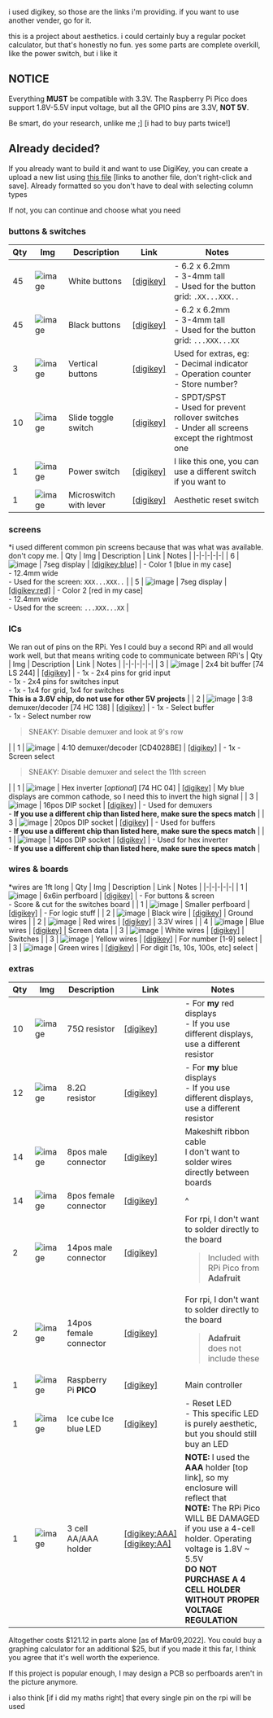 i used digikey, so those are the links i'm providing. if you want to use another vender, go for it.

this is a project about aesthetics. i could certainly buy a regular pocket calculator, but that's honestly no fun. yes some parts are complete overkill, like the power switch, but i like it
## NOTICE
Everything **MUST** be compatible with 3.3V. The Raspberry Pi Pico does support 1.8V-5.5V input voltage, but all the GPIO pins are 3.3V, **NOT 5V**.

Be smart, do your research, unlike me ;] [i had to buy parts twice!]

## Already decided?
If you already want to build it and want to use DigiKey, you can create a upload a new list using [this file](https://github.com/VoxelPrismatic/comptelec/blob/main/PARTS.csv) [links to another file, don't right-click and save]. Already formatted so you don't have to deal with selecting column types

If not, you can continue and choose what you need

### buttons & switches
| Qty | Img | Description | Link | Notes |
|-|-|-|-|-|
| 45 | ![image](https://user-images.githubusercontent.com/45671764/157557460-20c1fa71-4f2b-4820-b2fc-7e60c91f6263.png) | White buttons | [[digikey]](https://www.digikey.com/en/products/detail/w%C3%BCrth-elektronik/431481031816/5209071) | - 6.2 x 6.2mm <br> - 3-4mm tall <br> - Used for the button grid: `.XX...XXX..` |
| 45 | ![image](https://user-images.githubusercontent.com/45671764/157557504-e096d71c-fe9f-47dd-9a7c-3ae0a65d74d2.png) | Black buttons | [[digikey]](https://www.digikey.com/en/products/detail/cts-electrocomponents/222CMVBAR/5227985) | - 6.2 x 6.2mm <br> - 3-4mm tall <br> - Used for the button grid: `...XXX...XX` |
| 3 | ![image](https://user-images.githubusercontent.com/45671764/157557529-c10bf63b-dc34-47b7-9303-c134128868ab.png) | Vertical buttons | [[digikey]](https://www.digikey.com/en/products/detail/c-k/PTS645VH31-2-LFS/1146771) | Used for extras, eg:<br>- Decimal indicator<br>- Operation counter<br>- Store number? |
| 10 | ![image](https://user-images.githubusercontent.com/45671764/157557561-8fb936df-d806-455f-9d9b-03c17466a03d.png) | Slide toggle switch | [[digikey]](https://www.digikey.com/en/products/detail/nidec-copal-electronics/CSS-1210TB/1124209) | - SPDT/SPST<br>- Used for prevent rollover switches<br> - Under all screens except the rightmost one |
| 1 | ![image](https://user-images.githubusercontent.com/45671764/157560915-d2ffe916-7686-426f-8313-ade3d3097f1d.png) | Power switch | [[digikey]](https://www.digikey.com/en/products/detail/zf-electronics/SRB22A2FBRNN/446027) | I like this one, you can use a different switch if you want to |
| 1 | ![image](https://user-images.githubusercontent.com/45671764/157561008-d8617ae4-123d-4028-8d59-6c14e12331b6.png) | Microswitch with lever | [[digikey]](https://www.digikey.com/en/products/detail/te-connectivity-alcoswitch-switches/SAJ101XBL0N74SDTPTQ/11312253) | Aesthetic reset switch |


### screens
\*i used different common pin screens because that was what was available. don't copy me.
| Qty | Img | Description | Link | Notes |
|-|-|-|-|-|
| 6 | ![image](https://user-images.githubusercontent.com/45671764/157557677-bc4d02a3-f043-49cc-9de1-510243e90e5e.png) | 7seg display | [[digikey:blue]](https://www.digikey.com/en/products/detail/inolux/INND-SS56BAB/8343731) | - Color 1 [blue in my case]<br>- 12.4mm wide</br>- Used for the screen: `XXX...XXX..` |
| 5 | ![image](https://user-images.githubusercontent.com/45671764/157557699-6ddfea1d-ec7c-4c20-90aa-22f3146d18c1.png) | 7seg display | [[digikey:red]](https://www.digikey.com/en/products/detail/inolux/INND-SS56RCB/8343733) | - Color 2 [red in my case]<br>- 12.4mm wide</br>- Used for the screen: `...XXX...XX` |


### ICs
We ran out of pins on the RPi. Yes I could buy a second RPi and all would work well, but that means writing code to communicate between RPi's
| Qty | Img | Description | Link | Notes |
|-|-|-|-|-|
| 3 | ![image](https://user-images.githubusercontent.com/45671764/157557745-fe7488e2-2143-4dbf-ab58-569771ea22bf.png) | 2x4 bit buffer [74 LS 244] | [[digikey]](https://www.digikey.com/en/products/detail/texas-instruments/SN74LVC244AN/377479) | - 1x - 2x4 pins for grid input<br>- 1x - 2x4 pins for switches input<br>- 1x - 1x4 for grid, 1x4 for switches<br>**This is a 3.6V chip, do not use for other 5V projects** |
| 2 | ![image](https://user-images.githubusercontent.com/45671764/157557760-18c25cc4-2d87-4fcf-99d3-1931a1b1a5e9.png) | 3:8 demuxer/decoder [74 HC 138] | [[digikey]](https://www.digikey.com/en/products/detail/texas-instruments/SN74HC138N/277221) | - 1x - Select buffer<br> - 1x - Select number row<br><blockquote>SNEAKY: Disable demuxer and look at 9's row</blockquote> |
| 1 | ![image](https://user-images.githubusercontent.com/45671764/157557777-5e27652c-790e-4e88-af79-7cced4fabf77.png) | 4:10 demuxer/decoder [CD4028BE] | [[digikey]](https://www.digikey.com/en/products/detail/texas-instruments/CD4028BE/67273) | - 1x - Screen select<br><blockquote>SNEAKY: Disable demuxer and select the 11th screen</blockquote> |
| 1 | ![image](https://user-images.githubusercontent.com/45671764/157557805-2ae8f043-cdb0-465a-ae0b-f4b1d276a9de.png) | Hex inverter [*optional*] [74 HC 04] | [[digikey]](https://www.digikey.com/en/products/detail/toshiba-semiconductor-and-storage/TC74HC04APF/870457) | My blue displays are common cathode, so I need this to invert the high signal |
| 3 | ![image](https://user-images.githubusercontent.com/45671764/157557879-94cf018e-108c-485d-9074-fe3ce61d5270.png) | 16pos DIP socket | [[digikey]](https://www.digikey.com/en/products/detail/on-shore-technology-inc/SA163000/3313525) | - Used for demuxers<br>- **If you use a different chip than listed here, make sure the specs match** |
| 3 | ![image](https://user-images.githubusercontent.com/45671764/157557886-94084faf-c02c-4836-8685-757f8e9505fb.png) | 20pos DIP socket | [[digikey]](https://www.digikey.com/en/products/detail/on-shore-technology-inc/SA203000/3313532) | - Used for buffers<br>- **If you use a different chip than listed here, make sure the specs match** |
| 1 | ![image](https://user-images.githubusercontent.com/45671764/157557910-8b371920-82f3-4754-bed1-a4d2f9f65673.png) | 14pos DIP socket | [[digikey]](https://www.digikey.com/en/products/detail/on-shore-technology-inc/SA143000/3313545) | - Used for hex inverter<br>- **If you use a different chip than listed here, make sure the specs match** |

### wires & boards
\*wires are 1ft long
| Qty | Img | Description | Link | Notes |
|-|-|-|-|-|
| 1 | ![image](https://user-images.githubusercontent.com/45671764/157558123-d4447442-3787-44c6-a6d1-14fa50f1b519.png) | 6x6in perfboard | [[digikey]](https://www.digikey.com/en/products/detail/vector-electronics/8016-1/416001) | - For buttons & screen<br>- Score & cut for the switches board |
| 1 | ![image](https://user-images.githubusercontent.com/45671764/157558236-972a71c4-cc8c-4218-b7c5-6fada450f064.png) | Smaller perfboard | [[digikey]](https://www.digikey.com/en/products/detail/twin-industries/8000-45/480489) | - For logic stuff |
| 2 | ![image](https://user-images.githubusercontent.com/45671764/157558362-ef833c0f-413c-496d-8e72-30db1d0635ce.png) | Black wire | [[digikey]](https://www.digikey.com/en/products/detail/tubedepot/CW-20-SLD-BLACK/10489239) | Ground wires |
| 2 | ![image](https://user-images.githubusercontent.com/45671764/157559930-bbea0f3c-3f0e-45ee-b789-c3727c7984a1.png) | Red wires | [[digikey]](https://www.digikey.com/en/products/detail/tubedepot/CW-20-SLD-RED/10491003) | 3.3V wires |
| 4 | ![image](https://user-images.githubusercontent.com/45671764/157560112-f563bfe7-5908-4567-88c7-1bdf6e6e7142.png) | Blue wires | [[digikey]](https://www.digikey.com/en/products/detail/tubedepot/CW-20-SLD-BLUE/10488998) | Screen data |
| 3 | ![image](https://user-images.githubusercontent.com/45671764/157560219-9c6ff053-ead7-4530-90ac-f1b0daab86e7.png) | White wires | [[digikey]](https://www.digikey.com/en/products/detail/tubedepot/CW-20-SLD-WHITE/10490268) | Switches |
| 3 | ![image](https://user-images.githubusercontent.com/45671764/157560276-b6837b91-87a5-4b9f-9b98-29cb501ada34.png) | Yellow wires | [[digikey]](https://www.digikey.com/en/products/detail/tubedepot/CW-20-SLD-YELLOW/10490365) | For number [1-9] select |
| 3 | ![image](https://user-images.githubusercontent.com/45671764/157560357-a23d028f-469a-415c-9695-79dad1fb3788.png) | Green wires | [[digikey]](https://www.digikey.com/en/products/detail/tubedepot/CW-20-SLD-GREEN/10490081) | For digit [1s, 10s, 100s, etc] select |

### extras
| Qty | Img | Description | Link | Notes |
|-|-|-|-|-|
| 10 | ![image](https://user-images.githubusercontent.com/45671764/157560518-04dcf8a7-d900-4ca4-843c-cb5487f0bc70.png) | 75Ω resistor | [[digikey]](https://www.digikey.com/en/products/detail/stackpole-electronics-inc/CFM12JT75R0/1742006) | - For **my** red displays<br>- If you use different displays, use a different resistor |
| 12 | ![image](https://user-images.githubusercontent.com/45671764/157560686-ddff0a14-b2c0-48e3-9039-612ff14773de.png) | 8.2Ω resistor | [[digikey]](https://www.digikey.com/en/products/detail/stackpole-electronics-inc/CFM12JT8R20/2617275) | - For **my** blue displays<br>- If you use different displays, use a different resistor |
| 14 | ![image](https://user-images.githubusercontent.com/45671764/157561369-77a5953b-2768-4e28-8534-fbb58d8e1a70.png) | 8pos male connector | [[digikey]](https://www.digikey.com/en/products/detail/sullins-connector-solutions/PREC008SBAN-M71RC/2774926) | Makeshift ribbon cable<br>I don't want to solder wires directly between boards |
| 14 | ![image](https://user-images.githubusercontent.com/45671764/157561487-96cefc12-6e2e-4f2c-8d74-091a60bbe5df.png) | 8pos female connector | [[digikey]](https://www.digikey.com/en/products/detail/adam-tech/SMC-1-08-1-GT/9830825) | ^ |
| 2 | ![image](https://user-images.githubusercontent.com/45671764/157561554-79ce6610-e477-4d55-92ed-371e88e7c064.png) | 14pos male connector | [[digikey]](https://www.digikey.com/en/products/detail/adam-tech/PH1-20-UA/9830398) | For rpi, I don't want to solder directly to the board<blockquote>Included with RPi Pico from **Adafruit**</blockquote> |
| 2 | ![image](https://user-images.githubusercontent.com/45671764/157561667-df3ecfa8-8b14-417a-b8d7-59206a594c19.png) | 14pos female connector | [[digikey]](https://www.digikey.com/en/products/detail/sullins-connector-solutions/PPTC201LFBN-RC/810158) | For rpi, I don't want to solder directly to the board<blockquote>**Adafruit** does not include these</blockquote> |
| 1 | ![image](https://user-images.githubusercontent.com/45671764/157561921-c46e6dff-486a-47a1-8399-5a4046cc4db1.png) | Raspberry Pi __PICO__ | [[digikey]](https://www.digikey.com/en/products/detail/raspberry-pi/SC0915/13624793) | Main controller |
| 1 | ![image](https://user-images.githubusercontent.com/45671764/157561986-0dbd8da0-9b0a-416e-afb5-8d0dd6d64448.png) | Ice cube Ice blue LED | [[digikey]](https://www.digikey.com/en/products/detail/sunled/XSFRS23MBBA/4745859) | - Reset LED<br>- This specific LED is purely aesthetic, but you should still buy an LED |
| 1 | ![image](https://user-images.githubusercontent.com/45671764/157562085-40586a73-af80-4c6c-a610-53cd20849324.png) | 3 cell AA/AAA holder | [[digikey:AAA]](https://www.digikey.com/en/products/detail/keystone-electronics/2480/303825)<br>[[digikey:AA]](https://www.digikey.com/en/products/detail/keystone-electronics/2465/303814) | **NOTE:** I used the __AAA__ holder [top link], so my enclosure will reflect that<br>**NOTE:** The RPi Pico WILL BE DAMAGED if you use a 4-cell holder. Operating voltage is 1.8V ~ 5.5V<br>**DO NOT PURCHASE A 4 CELL HOLDER WITHOUT PROPER VOLTAGE REGULATION** |
 
Altogether costs $121.12 in parts alone [as of Mar09,2022]. You could buy a graphing calculator for an additional $25, but if you made it this far, I think you agree that it's well worth the experience.

If this project is popular enough, I may design a PCB so perfboards aren't in the picture anymore.

i also think [if i did my maths right] that every single pin on the rpi will be used
